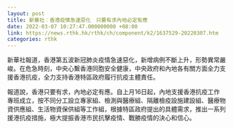 ```yaml
---
layout: post
title: 新華社︰香港疫情急速惡化　只要有求內地必定有應
date: 2022-03-07 10:27:47.000000000 +08:00
link: https://news.rthk.hk/rthk/ch/component/k2/1637529-20220307.htm
categories: rthk
---
```


新華社報道，香港第五波新冠肺炎疫情急速惡化，新增病例不斷上升，形勢異常嚴峻。在危急時刻，中央心繫香港同胞安全健康，中央政府和內地各有關方面全力支援香港抗疫，全力支持香港特區政府履行抗疫主體責任。

報道說，香港只要有求，內地必定有應。自上月16日起，內地支援香港抗疫工作專班成立，按不同分工設立專家組、檢測與醫療組、隔離檢疫設施建設組、醫療物資供應組、生活物資保供組等工作組，根據特區政府提出的具體需求，推出一系列援港抗疫措施，極大提振香港市民抗擊疫情、戰勝疫情的決心和信心。
